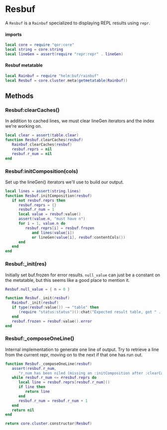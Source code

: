 # Resbuf

A `Resbuf` is a `Rainbuf` specialized to displaying REPL results using `repr`\.


#### imports

```lua
local core = require "qor:core"
local string = core.string
local lineGen = assert(require "repr:repr" . lineGen)
```


#### Resbuf metatable

```lua
local Rainbuf = require "helm:buf/rainbuf"
local Resbuf = core.cluster.meta(getmetatable(Rainbuf))
```


## Methods


### Resbuf:clearCaches\(\)

In addition to cached lines, we must clear lineGen iterators and the
index we're working on\.

```lua
local clear = assert(table.clear)
function Resbuf.clearCaches(resbuf)
   Rainbuf.clearCaches(resbuf)
   resbuf.reprs = nil
   resbuf.r_num = nil
end
```


### Resbuf:initComposition\(cols\)

Set up the lineGen\(\) iterators we'll use to build our output\.

```lua
local lines = assert(string.lines)
function Resbuf.initComposition(resbuf)
   if not resbuf.reprs then
      resbuf.reprs = {}
      resbuf.r_num = 1
      local value = resbuf:value()
      assert(value.n, "must have n")
      for i = 1, value.n do
         resbuf.reprs[i] = resbuf.frozen
            and lines(value[i])
            or lineGen(value[i], resbuf:contentCols())
      end
   end
end
```


### Resbuf:\_init\(res\)

Initially set buf\.frozen for error results\. `null_value` can just be a
constant on the metatable, but this seems like a good place to mention it\.

```lua
Resbuf.null_value = { n = 0 }

function Resbuf._init(resbuf)
   Rainbuf._init(resbuf)
   if type(resbuf:value()) ~= "table" then
      (require "status:status")():chat("Expected result table, got " .. (require "repr:repr").ts(resbuf:value()))
   end
   resbuf.frozen = resbuf:value().error
end
```


### Resbuf:\_composeOneLine\(\)

Internal implementation to generate one line of output\. Try to retrieve a line
from the current repr, moving on to the next if that one has run out\.

```lua
function Resbuf._composeOneLine(resbuf)
   assert(resbuf.r_num,
      "r_num has been niled (missing an :initComposition after :clearCaches?)")
   while resbuf.r_num <= #resbuf.reprs do
      local line = resbuf.reprs[resbuf.r_num]()
      if line then
         return line
      end
      resbuf.r_num = resbuf.r_num + 1
   end
   return nil
end
```


```lua
return core.cluster.constructor(Resbuf)
```
